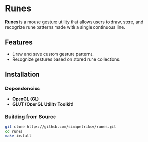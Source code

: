 # Runes

**Runes** is a mouse gesture utility that allows users to draw, store, and recognize rune patterns made with a single continuous line.

## Features

- Draw and save custom gesture patterns.
- Recognize gestures based on stored rune collections.

## Installation

### Dependencies
- **OpenGL (GL)**
- **GLUT (OpenGL Utility Toolkit)**

### Building from Source

```sh
git clone https://github.com/simapetrikov/runes.git
cd runes
make install
```
